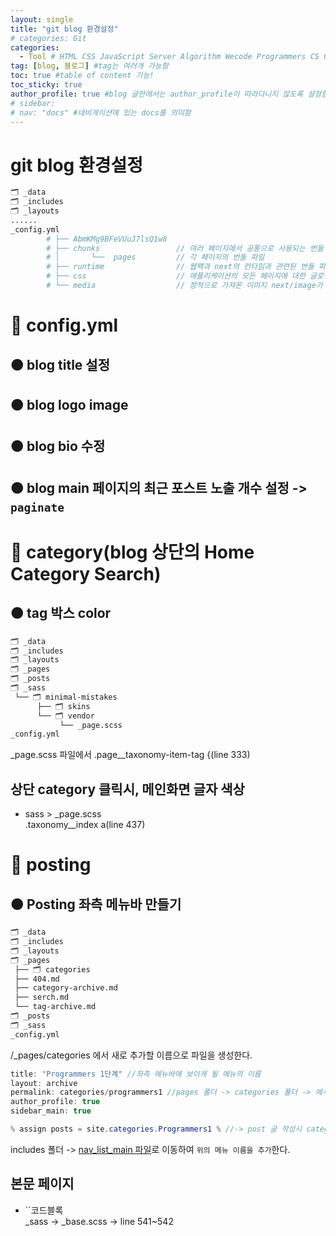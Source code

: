 ```yaml
---
layout: single
title: "git blog 환경설정"
# categories: Git
categories:
  - Tool # HTML CSS JavaScript Server Algorithm Wecode Programmers CS Github Blog
tag: [blog, 블로그] #tag는 여러개 가능함
toc: true #table of content 기능!
toc_sticky: true
author_profile: true #blog 글안에서는 author_profile이 따라다니지 않도록 설정함
# sidebar:
# nav: "docs" #네비게이션에 있는 docs를 의미함
---
```

<style>
.crimson {
  color: crimson;
  font-weight: bold;
}

.mediumblue {
  color: mediumblue;
  font-weight: bold;
}

.forestgreen {
  color: forestgreen;
  font-weight: bold;
}

.black {
  color: black;
  font-weight: bold;
}
</style>

# git blog 환경설정
```bash
🗂 _data
🗂 _includes
🗂 _layouts
......
_config.yml
        # ├── AbmKMg9BFeVUuJ7lsQ1w8
        # ├── chunks                 // 여러 페이지에서 공통으로 사용되는 번들 파일
        # │       └──  pages         // 각 페이지의 번들 파일
        # ├── runtime                // 웹팩과 next의 런타임과 관련된 번들 파일
        # ├── css                    // 애플리케이션의 모든 페이지에 대한 글로벌 CSS 파일
        # └── media                  // 정적으로 가져온 이미지 next/image가 여기에 해시 및 복사
```

# 🔴 config.yml
## 🟠 blog title 설정  
## 🟠 blog logo image  
## 🟠 blog bio 수정
## 🟠 blog main 페이지의 최근 포스트 노출 개수 설정 -> `paginate`

# 🔴 category(blog 상단의 Home Category Search)
## 🟠 tag 박스 color
```bash
🗂 _data
🗂 _includes
🗂 _layouts
🗂 _pages
🗂 _posts
🗂 _sass
 └── 🗂 minimal-mistakes
      ├── 🗂 skins
      └── 🗂 vendor
           └── _page.scss
_config.yml
```
_page.scss 파일에서 .page\_\_taxonomy-item-tag {(line 333)

## 상단 category 클릭시, 메인화면 글자 색상

- sass > \_page.scss  
  .taxonomy\_\_index a(line 437)

# 🔴 posting
## 🟠 Posting 좌측 메뉴바 만들기
```bash
🗂 _data
🗂 _includes
🗂 _layouts
🗂 _pages
 ├── 🗂 categories
 ├── 404.md
 ├── category-archive.md
 ├── serch.md
 └── tag-archive.md
🗂 _posts
🗂 _sass
_config.yml
```
/_pages/categories 에서 새로 추가할 이름으로 파일을 생성한다.

```java
title: "Programmers 1단계" //좌측 메뉴바에 보이게 될 메뉴의 이름
layout: archive
permalink: categories/programmers1 //pages 폴더 -> categories 폴더 -> 에서 만든 파일의 이름
author_profile: true
sidebar_main: true

% assign posts = site.categories.Programmers1 % //-> post 글 작성시 categories에서 사용하게 될 메뉴 이름
```
includes 폴더 -> <u>nav_list_main 파일</u>로 이동하여 `위의 메뉴 이름을 추가`한다.  

## 본문 페이지

- ``코드블록  
  \_sass -> \_base.scss -> line 541~542

<!-- ① ② ③ ④ ⑤ ⑥ ⑦ ⑧ ⑨-->

<!-- ### 2. Link 넣기

```

유형 1: (설명어를 입력) : [gunhee's coding blog](https://gunhee-jeong.github.io/)
유형 2: (URL 자동연결) : <https://gunhee-jeong.github.io/>
유형 3: (동일 파일 내 '문단으로 이동') : [1. Header로 이동](###-1-header)

```

```bash
.next/static
        ├── AbmKMg9BFeVUuJ7lsQ1w8
        ├── chunks                 // 여러 페이지에서 공통으로 사용되는 번들 파일
        │       └──  pages         // 각 페이지의 번들 파일
        ├── runtime                // 웹팩과 next의 런타임과 관련된 번들 파일
        ├── css                    // 애플리케이션의 모든 페이지에 대한 글로벌 CSS 파일
        └── media                  // 정적으로 가져온 이미지 next/image가 여기에 해시 및 복사
```

<details>
<summary class="black">코드</summary>
<div markdown="1">

```jsx
// helloWorld!
const hello = 'hi';
```
</div>
</details>

1. 특수문자를 제거
2. 스페이스는 -로 바꾸고
3. 대문자는 소문자로!
   그래서 ### 1. Header -> #1-header

## Link: [google][https://www.google.com/]

### 3. 수평선

```

---

```

---

### 4. 라인 바꾸기

```

스페이스바를 2번 눌러주면 다음칸으로
이동할 수 있어요!

```

---

스페이스바를 2번 눌러주면
다음칸으로 이동할 수 있어요!

### 5. list 만들기

```

1. 1번
2. 2번
3. 3번

- 순서없는 list
  - 순서없는 list
    - 순서없는 list

```

1. 1번
2. 2번
3. 3번

- 순서없는 list
  - 순서없는 list
    - 순서없는 list

---

### 6. font 관련

```

**진하게** -> 볼드
_기울여서_ -> 이탤릭체
~~취소선~~ -> 취소선

<ul>밑줄넣기</ul> -> 밑줄
<span style="color:red">빨간 글씨</span> -> 글자색
이것이 `인라인` 입니다 -> 인라인 코드
```

**진하게** -> 볼드
_기울여서_ -> 이탤릭체
~~취소선~~ -> 취소선
<u>밑줄넣기</u> -> 밑줄
<span style="color:red">빨간 글씨</span>
이것이 `인라인` 입니다 -> 인라인 코드

---

### 7. 인용구문

```
> coding
>
> > JavaScript
> >
> > > 내가 프짱!
```

> coding
>
> > JavaScript
> >
> > > 내가 프짱!

---

### 8. 이미지 삽입

```
유형1: ('사이즈를 조절' -> HTML 태그 사용) : <img src="https://gunhee-jeong.github.io/assets/images/blogLogo.png" width="300" height="200">
유형2: (이미지 삽입 후 -> 링크 걸기)
[![이미지](https://gunhee-jeong.github.io/assets/images/blogLogo/blogLogo.png)](https://gunhee-jeong.github.io/)
```

유형1: ('사이즈를 조절' -> HTML 태그 사용) : <img src="https://gunhee-jeong.github.io/assets/images/blogLogo.png" width="300" height="200">
유형2: (이미지 삽입 후 -> 링크 걸기)
[![이미지](https://gunhee-jeong.github.io/assets/images/blogLogo.png)](https://gunhee-jeong.github.io/)

### 9. 표 만들기

```
||국어|영어|
| :--- | ---: | :--: |
|건희 | 100점 | 100점
|철수 | 100점 | 100점
```

|      |  국어 | 영어  |
| :--- | ----: | :---: |
| 건희 | 100점 | 100점 |
| 철수 | 100점 | 100점 |

> - header를 넣고 싶은 경우 ---을 사용하고 :을 이용하여 정렬에 사용함!

### 10. 토글 만들기

```
<details>
<summary>여기를 누르세요</summary>
<div markdown="1">
숨겨진 내용
</div>
</details>
```

<details>
<summary>여기를 누르세요</summary>
<div markdown="1">
숨겨진 내용
</div>
</details> -->
